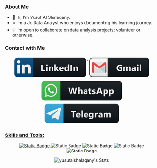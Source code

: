 

### About Me

- 👋 Hi, I’m Yusuf Al Shalaqany.
- ⭐ I’m a Jr. Data Analyst who enjoys documenting his learning journey.
- 💡 I’m open to collaborate on data analysis projects; volunteer or otherwise.

### Contact with Me

<div id="badges">
<p align="center">
  <a href="https://www.linkedin.com/in/yusuf-al-shalaqany">
    <img src="https://github.com/MikeCodesDotNET/ColoredBadges/raw/master/svg/social/linkedin.svg" alt="LinkedIn" style="vertical-align:top; margin:6px 4px">
 </a>
  <a href="mailto:yusufelshalaqany@gmail.com">
    <img src="https://github.com/MikeCodesDotNET/ColoredBadges/raw/master/svg/social/gmail.svg" alt="Gmail" style="vertical-align:top; margin:6px 4px">
 </a>
  <a href="https://wa.me/message/JVD6QUKZLKJJE1">
    <img src="https://github.com/MikeCodesDotNET/ColoredBadges/raw/master/svg/social/whatsapp.svg" alt="Whatsapp" style="vertical-align:top; margin:6px 4px">
 </a>
  <a href="https://t.me/yusufalshalaqany">
    <img src="https://github.com/MikeCodesDotNET/ColoredBadges/raw/master/svg/social/telegram.svg" alt="Telegram" style="vertical-align:top; margin:6px 4px">
  </p>
</div>



### Skills and Tools: <div>
<p align="center">
  <img alt="Static Badge" src="https://img.shields.io/badge/Excel-%2337814A?style=for-the-badge">
  </a>
<img alt="Static Badge" src="https://img.shields.io/badge/Power%20BI-%23FBBC04?style=for-the-badge">
  </a>
<img alt="Static Badge" src="https://img.shields.io/badge/Tableau-%23009EDB?style=for-the-badge">
  </a>
<img alt="Static Badge" src="https://img.shields.io/badge/Python-%230018A8?style=for-the-badge">
  </a>
<img alt="Static Badge" src="https://img.shields.io/badge/MySQL-%23000000?style=for-the-badge">
  </a>

<p align="center">
<img src="https://github-readme-stats.vercel.app/api?username=yusufalshalaqany&amp;theme=default&amp;show_icons=true&amp;hide_border=true&amp;count_private=false" alt="yusufalshalaqany&#39;s Stats"></p>



